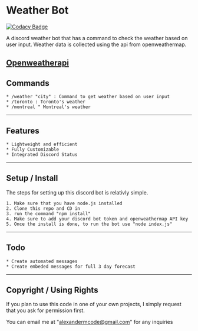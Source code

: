 # Weather Bot

[![Codacy Badge](https://app.codacy.com/project/badge/Grade/37c487756e434b2c958d0bb5c6b83d8a)](https://www.codacy.com/gh/Alexsandwich/weatherBot/dashboard?utm_source=github.com&amp;utm_medium=referral&amp;utm_content=Alexsandwich/weatherBot&amp;utm_campaign=Badge_Grade)

A discord weather bot that has a command to check the weather based on user input. Weather data is collected using the api from openweathermap. 

[Openweatherapi](https://openweathermap.org/) 
---

## Commands
	* /weather "city" : Command to get weather based on user input
	* /toronto : Toronto's weather
	* /montreal " Montreal's weather
---

## Features
	* Lightweight and efficient
	* Fully Customizable 
	* Integrated Discord Status
---

## Setup / Install
The steps for setting up this discord bot is relativly simple. 

	1. Make sure that you have node.js installed
	2. Clone this repo and CD in 
	3. run the command "npm install"
	4. Make sure to add your discord bot token and openweathermap API key
	5. Once the install is done, to run the bot use "node index.js"
---

## Todo
	* Create automated messages 
	* Create embeded messages for full 3 day forecast
---


## Copyright / Using Rights
If you plan to use this code in one of your own projects, I simply request that you ask for permission first. 

You can email me at "alexandermcode@gmail.com" for any inquiries 

